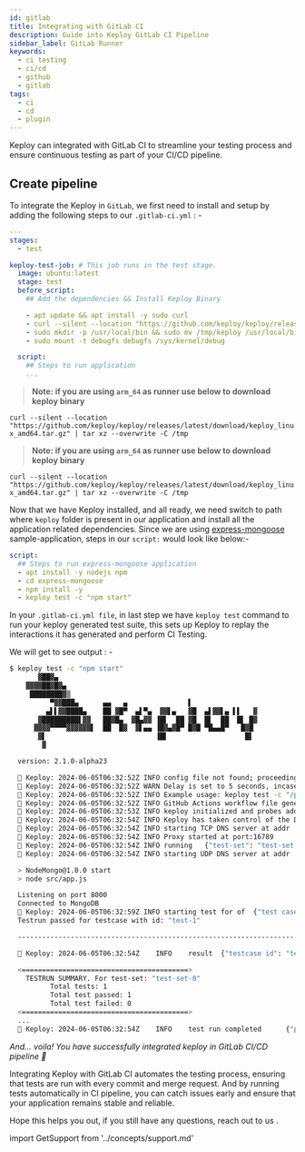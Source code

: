 ```yaml
---
id: gitlab
title: Integrating with GitLab CI
description: Guide into Keploy GitLab CI Pipeline
sidebar_label: GitLab Runner
keywords:
  - ci testing
  - ci/cd
  - github
  - gitlab
tags:
  - ci
  - cd
  - plugin
---
```


Keploy can integrated with GitLab CI to streamline your testing process and ensure continuous testing as part of your CI/CD pipeline.

## Create pipeline

To integrate the Keploy in `GitLab`, we first need to install and setup by adding the following steps to our `.gitlab-ci.yml` : -

```yaml
---
stages:
  - test

keploy-test-job: # This job runs in the test stage.
  image: ubuntu:latest
  stage: test
  before_script:
    ## Add the dependencies && Install Keploy Binary

    - apt update && apt install -y sudo curl
    - curl --silent --location "https://github.com/keploy/keploy/releases/latest/download/keploy_linux_amd64.tar.gz" | tar xz --overwrite -C /tmp
    - sudo mkdir -p /usr/local/bin && sudo mv /tmp/keploy /usr/local/bin/keploy
    - sudo mount -t debugfs debugfs /sys/kernel/debug

  script:
    ## Steps to run application
    ...
```
> **Note: if you are using `arm_64` as runner use below to download keploy binary**

`curl --silent --location "https://github.com/keploy/keploy/releases/latest/download/keploy_linux_amd64.tar.gz" | tar xz --overwrite -C /tmp`

> **Note: if you are using `arm_64` as runner use below to download keploy binary**

`curl --silent --location "https://github.com/keploy/keploy/releases/latest/download/keploy_linux_amd64.tar.gz" | tar xz --overwrite -C /tmp`

Now that we have Keploy installed, and all ready, we need switch to path where `keploy` folder is present in our application and install all the application related dependencies. Since we are using [express-mongoose](https://github.com/keploy/samples-typescript/tree/main/express-mongoose) sample-application, steps in our `script:` would look like below:-

```yaml
script:
  ## Steps to run express-mongoose application
  - apt install -y nodejs npm
  - cd express-mongoose
  - npm install -y
  - keploy test -c "npm start"
```

In your `.gitlab-ci.yml file`, in last step we have `keploy test` command to run your keploy generated test suite, this sets up Keploy to replay the interactions it has generated and perform CI Testing.

We will get to see output : -

```sh
$ keploy test -c "npm start"
       ▓██▓▄
    ▓▓▓▓██▓█▓▄
     ████████▓▒
          ▀▓▓███▄      ▄▄   ▄               ▌
         ▄▌▌▓▓████▄    ██ ▓█▀  ▄▌▀▄  ▓▓▌▄   ▓█  ▄▌▓▓▌▄ ▌▌   ▓
       ▓█████████▌▓▓   ██▓█▄  ▓█▄▓▓ ▐█▌  ██ ▓█  █▌  ██  █▌ █▓
      ▓▓▓▓▀▀▀▀▓▓▓▓▓▓▌  ██  █▓  ▓▌▄▄ ▐█▓▄▓█▀ █▓█ ▀█▄▄█▀   █▓█
       ▓▌                           ▐█▌                   █▌
        ▓

  version: 2.1.0-alpha23

  🐰 Keploy: 2024-06-05T06:32:52Z INFO config file not found; proceeding with flags only
  🐰 Keploy: 2024-06-05T06:32:52Z WARN Delay is set to 5 seconds, incase your app takes more time to start use --delay to set custom delay
  🐰 Keploy: 2024-06-05T06:32:52Z INFO Example usage: keploy test -c "/path/to/user/app" --delay 6
  🐰 Keploy: 2024-06-05T06:32:52Z INFO GitHub Actions workflow file generated successfully	{"path": "/githubactions/keploy.yml"}
  🐰 Keploy: 2024-06-05T06:32:53Z INFO keploy initialized and probes added to the kernel.
  🐰 Keploy: 2024-06-05T06:32:54Z INFO Keploy has taken control of the DNS resolution mechanism, your application may misbehave if you have provided wrong domain name in your application code.
  🐰 Keploy: 2024-06-05T06:32:54Z INFO starting TCP DNS server at addr :26789
  🐰 Keploy: 2024-06-05T06:32:54Z INFO Proxy started at port:16789
  🐰 Keploy: 2024-06-05T06:32:54Z INFO running	{"test-set": "test-set-0"}
  🐰 Keploy: 2024-06-05T06:32:54Z INFO starting UDP DNS server at addr :26789

  > NodeMongo@1.0.0 start
  > node src/app.js

  Listening on port 8000
  Connected to MongoDB
  🐰 Keploy: 2024-06-05T06:32:59Z INFO starting test for of	{"test case": "test-1", "test set": "test-set-0"}
  Testrun passed for testcase with id: "test-1"

  --------------------------------------------------------------------

  🐰 Keploy: 2024-06-05T06:32:54Z    INFO    result  {"testcase id": "test-1", "testset id": "test-set-0", "passed": "true"}

  <=========================================>
    TESTRUN SUMMARY. For test-set: "test-set-0"
          Total tests: 1
          Total test passed: 1
          Total test failed: 0
  <=========================================>
  ...
  🐰 Keploy: 2024-06-05T06:32:54Z    INFO    test run completed      {"passed overall": true}
```

_And... voila! You have successfully integrated keploy in GitLab CI/CD pipeline 🌟_

Integrating Keploy with GitLab CI automates the testing process, ensuring that tests are run with every commit and merge request. And by running tests automatically in CI pipeline, you can catch issues early and ensure that your application remains stable and reliable.

Hope this helps you out, if you still have any questions, reach out to us .

import GetSupport from '../concepts/support.md'

<GetSupport/>
